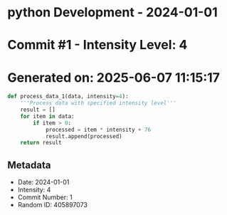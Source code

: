 ﻿# python Development - 2024-01-01
# Commit #1 - Intensity Level: 4
# Generated on: 2025-06-07 11:15:17
```python
def process_data_1(data, intensity=4):
    '''Process data with specified intensity level'''
    result = []
    for item in data:
        if item > 0:
            processed = item * intensity + 76
            result.append(processed)
    return result
```
## Metadata
- Date: 2024-01-01
- Intensity: 4
- Commit Number: 1
- Random ID: 405897073
